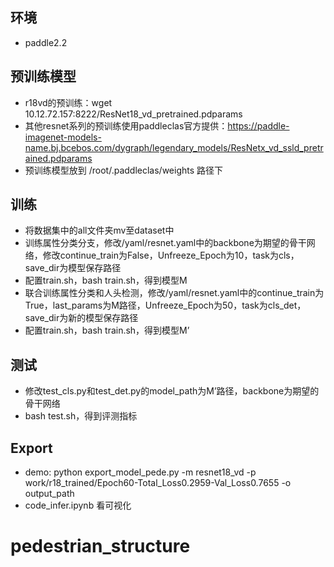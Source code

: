 ## 环境
- paddle2.2

## 预训练模型
- r18vd的预训练：wget 10.12.72.157:8222/ResNet18_vd_pretrained.pdparams
- 其他resnet系列的预训练使用paddleclas官方提供：https://paddle-imagenet-models-name.bj.bcebos.com/dygraph/legendary_models/ResNetx_vd_ssld_pretrained.pdparams
- 预训练模型放到 /root/.paddleclas/weights 路径下

## 训练
- 将数据集中的all文件夹mv至dataset中
- 训练属性分类分支，修改/yaml/resnet.yaml中的backbone为期望的骨干网络，修改continue_train为False，Unfreeze_Epoch为10，task为cls，save_dir为模型保存路径
- 配置train.sh，bash train.sh，得到模型M
- 联合训练属性分类和人头检测，修改/yaml/resnet.yaml中的continue_train为True，last_params为M路径，Unfreeze_Epoch为50，task为cls_det，save_dir为新的模型保存路径
- 配置train.sh，bash train.sh，得到模型M’

## 测试
- 修改test_cls.py和test_det.py的model_path为M’路径，backbone为期望的骨干网络
- bash test.sh，得到评测指标

## Export
- demo: python export_model_pede.py -m resnet18_vd -p work/r18_trained/Epoch60-Total_Loss0.2959-Val_Loss0.7655 -o output_path
- code_infer.ipynb 看可视化
# pedestrian_structure
